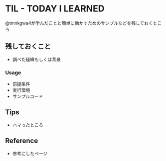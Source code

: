 # TIL - TODAY I LEARNED
@tmnkgwa4が学んだことと簡単に動かすためのサンプルなどを残しておくところ

## 残しておくこと
- 調べた経緯もしくは背景

### Usage
- 前提条件
- 実行環境
- サンプルコード

## Tips
- ハマったところ

## Reference
- 参考にしたページ

